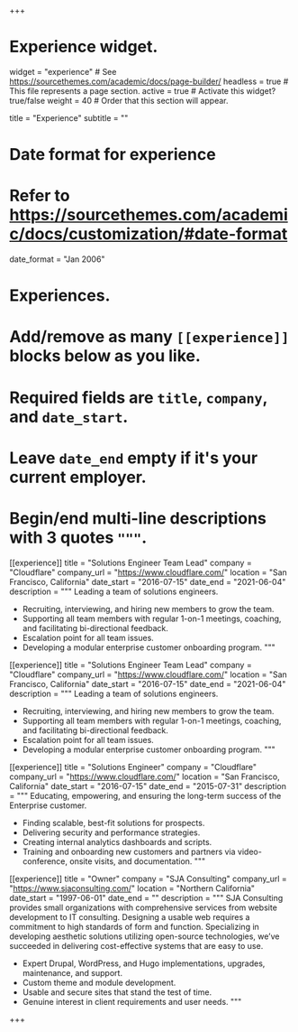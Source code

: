 +++
# Experience widget.
widget = "experience"  # See https://sourcethemes.com/academic/docs/page-builder/
headless = true  # This file represents a page section.
active = true  # Activate this widget? true/false
weight = 40  # Order that this section will appear.

title = "Experience"
subtitle = ""

# Date format for experience
#   Refer to https://sourcethemes.com/academic/docs/customization/#date-format
date_format = "Jan 2006"

# Experiences.
#   Add/remove as many `[[experience]]` blocks below as you like.
#   Required fields are `title`, `company`, and `date_start`.
#   Leave `date_end` empty if it's your current employer.
#   Begin/end multi-line descriptions with 3 quotes `"""`.
[[experience]]
  title = "Solutions Engineer Team Lead"
  company = "Cloudflare"
  company_url = "https://www.cloudflare.com/"
  location = "San Francisco, California"
  date_start = "2016-07-15"
  date_end = "2021-06-04"
  description = """
  Leading a team of solutions engineers.

  * Recruiting, interviewing, and hiring new members to grow the team.
  * Supporting all team members with regular 1-on-1 meetings, coaching, and facilitating bi-directional feedback.
  * Escalation point for all team issues.
  * Developing a modular enterprise customer onboarding program.
  """

[[experience]]
  title = "Solutions Engineer Team Lead"
  company = "Cloudflare"
  company_url = "https://www.cloudflare.com/"
  location = "San Francisco, California"
  date_start = "2016-07-15"
  date_end = "2021-06-04"
  description = """
  Leading a team of solutions engineers.

  * Recruiting, interviewing, and hiring new members to grow the team.
  * Supporting all team members with regular 1-on-1 meetings, coaching, and facilitating bi-directional feedback.
  * Escalation point for all team issues.
  * Developing a modular enterprise customer onboarding program.
  """

[[experience]]
  title = "Solutions Engineer"
  company = "Cloudflare"
  company_url = "https://www.cloudflare.com/"
  location = "San Francisco, California"
  date_start = "2016-07-15"
  date_end = "2015-07-31"
  description = """
  Educating, empowering, and ensuring the long-term success of the Enterprise customer.

  * Finding scalable, best-fit solutions for prospects.
  * Delivering security and performance strategies.
  * Creating internal analytics dashboards and scripts.
  * Training and onboarding new customers and partners via video-conference, onsite visits, and documentation.
  """

[[experience]]
  title = "Owner"
  company = "SJA Consulting"
  company_url = "https://www.sjaconsulting.com/"
  location = "Northern California"
  date_start = "1997-06-01"
  date_end = ""
  description = """
  SJA Consulting provides small organizations with comprehensive services from website development to IT consulting. Designing a usable web requires a commitment to high standards of form and function. Specializing in developing aesthetic solutions utilizing open-source technologies, we’ve succeeded in delivering cost-effective systems that are easy to use.

  * Expert Drupal, WordPress, and Hugo implementations, upgrades, maintenance, and support.
  * Custom theme and module development.
  * Usable and secure sites that stand the test of time.
  * Genuine interest in client requirements and user needs.
  """

+++
